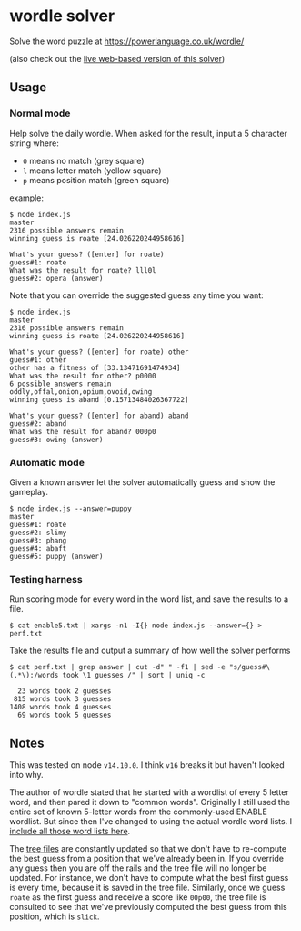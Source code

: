 # wordle solver
Solve the word puzzle at https://powerlanguage.co.uk/wordle/

(also check out the [live web-based version of this solver](http://pabo.github.io/wordle-solver))
## Usage

### Normal mode
Help solve the daily wordle. When asked for the result, input a 5 character string where:
- `0` means no match (grey square)
- `l` means letter match (yellow square)
- `p` means position match (green square)

example:
```
$ node index.js                                                                                                                master
2316 possible answers remain
winning guess is roate [24.026220244958616]

What's your guess? ([enter] for roate) 
guess#1: roate
What was the result for roate? lll0l
guess#2: opera (answer)
```

Note that you can override the suggested guess any time you want:
```
$ node index.js                                                                                                                master
2316 possible answers remain
winning guess is roate [24.026220244958616]

What's your guess? ([enter] for roate) other
guess#1: other
other has a fitness of [33.13471691474934]
What was the result for other? p0000
6 possible answers remain
oddly,offal,onion,opium,ovoid,owing
winning guess is aband [0.15713484026367722]

What's your guess? ([enter] for aband) aband
guess#2: aband
What was the result for aband? 000p0
guess#3: owing (answer)
```

### Automatic mode
Given a known answer let the solver automatically guess and show the gameplay.

```
$ node index.js --answer=puppy                                                                                                 master
guess#1: roate
guess#2: slimy
guess#3: phang
guess#4: abaft
guess#5: puppy (answer)

```

### Testing harness
Run scoring mode for every word in the word list, and save the results to a file.
``` 
$ cat enable5.txt | xargs -n1 -I{} node index.js --answer={} > perf.txt
```

Take the results file and output a summary of how well the solver performs
```
$ cat perf.txt | grep answer | cut -d" " -f1 | sed -e "s/guess#\(.*\):/words took \1 guesses /" | sort | uniq -c

  23 words took 2 guesses 
 815 words took 3 guesses 
1408 words took 4 guesses 
  69 words took 5 guesses 
```

## Notes
This was tested on node `v14.10.0`. I think `v16` breaks it but haven't looked into why.

The author of wordle stated that he started with a wordlist of every 5 letter word, and then pared it down to "common words". Originally I still used the entire set of known 5-letter words from the commonly-used ENABLE wordlist. But since then I've changed to using the actual wordle word lists. I [include all those word lists here](./wordlists/).

The [tree files](./trees) are constantly updated so that we don't have to re-compute the best guess from a position that we've already been in. If you override any guess then you are off the rails and the tree file will no longer be updated. For instance, we don't have to compute what the best first guess is every time, because it is saved in the tree file. Similarly, once we guess `roate` as the first guess and receive a score like `00p00`, the tree file is consulted to see that we've previously computed the best guess from this position, which is `slick`.

